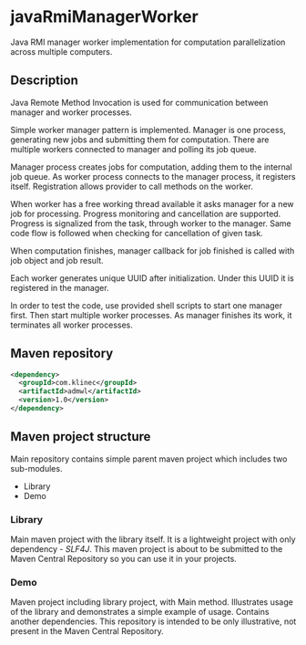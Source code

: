 # javaRmiManagerWorker
Java RMI manager worker implementation for computation parallelization across multiple computers.

## Description
Java Remote Method Invocation is used for communication between manager and worker processes.

Simple worker manager pattern is implemented. Manager is one process, generating new jobs and submitting them for computation.
There are multiple workers connected to manager and polling its job queue.

Manager process creates jobs for computation, adding them to the internal job queue.
As worker process connects to the manager process, it registers itself. Registration allows provider to call
methods on the worker.

When worker has a free working thread available it asks manager for a new job for processing.
Progress monitoring and cancellation are supported. Progress is signalized from the task, through worker to the manager.
Same code flow is followed when checking for cancellation of given task.

When computation finishes, manager callback for job finished is called with job object and job result.

Each worker generates unique UUID after initialization. Under this UUID it is registered in the manager.

In order to test the code, use provided shell scripts to start one manager first. Then start multiple worker processes.
As manager finishes its work, it terminates all worker processes.

## Maven repository
```xml
<dependency>
  <groupId>com.klinec</groupId>
  <artifactId>admwl</artifactId>
  <version>1.0</version>
</dependency>
```

## Maven project structure
Main repository contains simple parent maven project which includes two sub-modules.
* Library
* Demo
  
### Library
 Main maven project with the library itself. It is a lightweight project with only dependency - *SLF4J*. This maven project
 is about to be submitted to the Maven Central Repository so you can use it in your projects.
 
### Demo
 Maven project including library project, with Main method. Illustrates usage of the library and demonstrates a simple 
 example of usage. Contains another dependencies. This repository is intended to be only illustrative, not present in the 
 Maven Central Repository.

